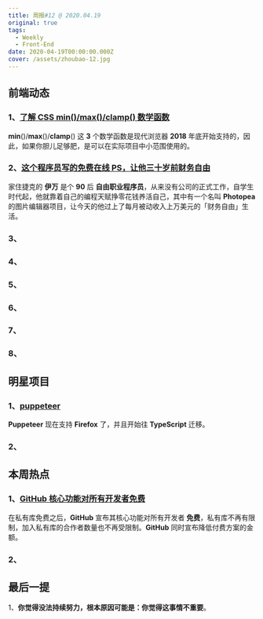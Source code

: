 ```yaml
---
title: 周报#12 @ 2020.04.19
original: true
tags:
  - Weekly
  - Front-End
date: 2020-04-19T00:00:00.000Z
cover: /assets/zhoubao-12.jpg
---
```

## 前端动态

### 1、[了解 CSS min()/max()/clamp() 数学函数](https://www.zhangxinxu.com/wordpress/2020/04/css-min-max-clamp/)

**min**()/**max**()/**clamp**() 这 **3** 个数学函数是现代浏览器 **2018** 年底开始支持的，因此，如果你胆儿足够肥，是可以在实际项目中小范围使用的。

### 2、[这个程序员写的免费在线 PS，让他三十岁前财务自由](https://zhuanlan.zhihu.com/p/70636726)

家住捷克的 **伊万** 是个 **90** 后 **自由职业程序员**，从来没有公司的正式工作，自学生时代起，他就靠着自己的编程天赋挣零花钱养活自己，其中有一个名叫 **Photopea** 的图片编辑器项目，让今天的他过上了每月被动收入上万美元的「财务自由」生活。

### 3、[]()

### 4、[]()

### 5、[]()

### 6、[]()

### 7、[]()

### 8、[]()

## 明星项目

### 1、[puppeteer](https://github.com/puppeteer/puppeteer/releases/tag/v3.0.0)

**Puppeteer** 现在支持 **Firefox** 了，并且开始往 **TypeScript** 迁移。

### 2、[]()

## 本周热点

### 1、[GitHub 核心功能对所有开发者免费](https://github.blog/2020-04-14-github-is-now-free-for-teams/)

在私有库免费之后，**GitHub** 宣布其核心功能对所有开发者 **免费**，私有库不再有限制，加入私有库的合作者数量也不再受限制。**GitHub** 同时宣布降低付费方案的金额。

### 2、[]()

## 最后一提

1、**你觉得没法持续努力，根本原因可能是：你觉得这事情不重要**。

